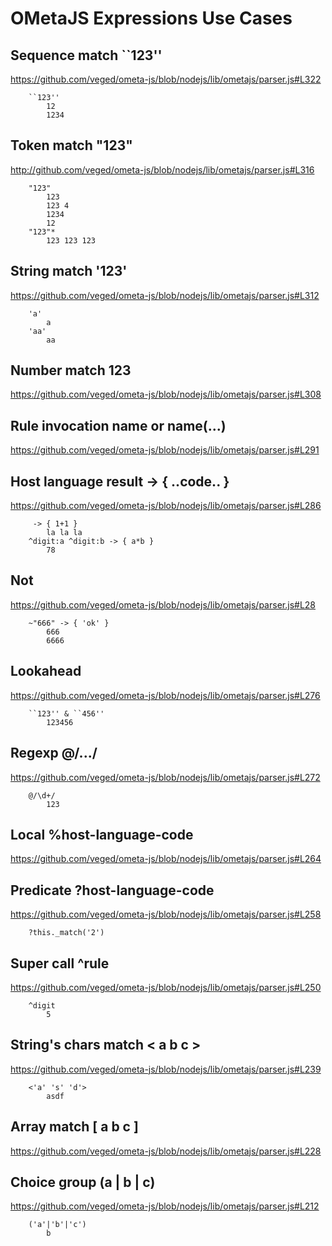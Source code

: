 # OMetaJS Expressions Use Cases

## Sequence match ``123''
<https://github.com/veged/ometa-js/blob/nodejs/lib/ometajs/parser.js#L322>

```ometajs-expr-eval
    ``123''
        12
        1234
```

## Token match "123"
<http://github.com/veged/ometa-js/blob/nodejs/lib/ometajs/parser.js#L316>

```ometajs-expr-eval
    "123"
        123
        123 4
        1234
        12
    "123"*
        123 123 123
```

## String match '123'
<https://github.com/veged/ometa-js/blob/nodejs/lib/ometajs/parser.js#L312>

```ometajs-expr-eval
    'a'
        a
    'aa'
        aa
```

## Number match 123
<https://github.com/veged/ometa-js/blob/nodejs/lib/ometajs/parser.js#L308>

## Rule invocation name or name(...)
<https://github.com/veged/ometa-js/blob/nodejs/lib/ometajs/parser.js#L291>

## Host language result -> { ..code.. }
<https://github.com/veged/ometa-js/blob/nodejs/lib/ometajs/parser.js#L286>

```ometajs-expr-eval
     -> { 1+1 }
        la la la
    ^digit:a ^digit:b -> { a*b }
        78
```

## Not
<https://github.com/veged/ometa-js/blob/nodejs/lib/ometajs/parser.js#L28>

```ometajs-expr-eval
    ~"666" -> { 'ok' }
        666
        6666
```

## Lookahead
<https://github.com/veged/ometa-js/blob/nodejs/lib/ometajs/parser.js#L276>

```ometajs-expr-eval
    ``123'' & ``456''
        123456
```

## Regexp @/.../
<https://github.com/veged/ometa-js/blob/nodejs/lib/ometajs/parser.js#L272>

```ometajs-expr-eval
    @/\d+/
        123
```

## Local %host-language-code
<https://github.com/veged/ometa-js/blob/nodejs/lib/ometajs/parser.js#L264>

## Predicate ?host-language-code
<https://github.com/veged/ometa-js/blob/nodejs/lib/ometajs/parser.js#L258>

```ometajs-expr-eval
    ?this._match('2')
```

## Super call ^rule
<https://github.com/veged/ometa-js/blob/nodejs/lib/ometajs/parser.js#L250>

```ometajs-expr-eval
    ^digit
        5
```

## String's chars match < a b c >
<https://github.com/veged/ometa-js/blob/nodejs/lib/ometajs/parser.js#L239>

```ometajs-expr-eval
    <'a' 's' 'd'>
        asdf
```

## Array match [ a b c ]
<https://github.com/veged/ometa-js/blob/nodejs/lib/ometajs/parser.js#L228>

## Choice group (a | b | c)
<https://github.com/veged/ometa-js/blob/nodejs/lib/ometajs/parser.js#L212>

```ometajs-expr-eval
    ('a'|'b'|'c')
        b
```